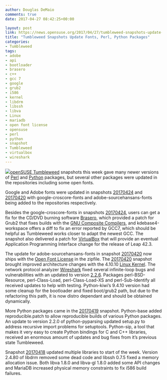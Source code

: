 ```yaml
---
author: Douglas DeMaio
comments: true
date: 2017-04-27 08:42:25+00:00

layout: post
link: https://news.opensuse.org/2017/04/27/tumbleweed-snapshots-update-font-perl-python-packages/
title: "Tumbleweed Snapshots Update Fonts, Perl, Python Packages"
categories:
- Tumbleweed
tags:
- adobe
- api
- bootloader
- brasero
- c++
- gcc 7
- google
- grub2
- i586
- kernel
- libdrm
- libssh
- libva
- Linux
- mariadb
- open font license
- opensuse
- perl
- python
- snapshot
- Tumbleweed
- virtualbox
- wireshark
---
```

[![](https://i2.wp.com/opensourceforu.com/wp-content/uploads/2016/10/OpenSUSE-Tumbleweed.jpg?resize=850%2C478)openSUSE Tumbleweed](https://en.opensuse.org/Portal:Tumbleweed) snapshots this week gave many newer versions of [Perl](https://www.perl.org/) and [Python](https://www.python.org/) packages, but several other packages were updated in the repositories including some open fonts.

Google and Adobe fonts were updated in snapshots [20170424](https://lists.opensuse.org/opensuse-factory/2017-04/msg00885.html) and [20170420](https://lists.opensuse.org/opensuse-factory/2017-04/msg00758.html) with google-croscore-fonts and adobe-sourcehansans-fonts being added to the repositories respectively.

Besides the google-croscore-fonts in snapshots [20170424](https://lists.opensuse.org/opensuse-factory/2017-04/msg00885.html), users can get a fix for the CD/DVD burning software [Brasero](https://wiki.gnome.org/Apps/Brasero), which provided a patch for Grub2 that fixes builds with the [GNU Composite Compilers](https://gcc.gnu.org/), and kdebase4-workspace offers a diff to fix an error reported by GCC7, which should be helpful as Tumbleweed works closer to adapt the newest GCC. The snapshot also delivered a patch for [VirtualBox](https://www.virtualbox.org/wiki/VirtualBox) that will provide an eventual Application Programming Interface change for the release of Leap 42.3.<!-- more -->

The update for adobe-sourcehansans-fonts in snapshot [20170420](https://lists.opensuse.org/opensuse-factory/2017-04/msg00758.html) now ships with the [Open Font License](https://en.wikipedia.org/wiki/SIL_Open_Font_License) in the zipfile. The [20170420](https://lists.opensuse.org/opensuse-factory/2017-04/msg00758.html) snapshot brought improved architecture changes with the 4.10.10 [Linux Kernel](https://www.kernel.org/). The network protocol analyzer [Wireshark](https://www.wireshark.org/docs/relnotes/wireshark-2.2.6.html) fixed several infinite-loop bugs and vulnerabilities with an updated to version [2.2.6](https://www.wireshark.org/docs/relnotes/wireshark-2.2.6.html). Packages perl-BSD-Resource, perl-Class-Load, perl-Class-Load-XS and perl-Sub-Identify all received updates to help with testing. Python-kiwi’s 9.4.10 version had some cleanup for the bootloader and fixed boot/grub2 path, but due to the refactoring this path, it is now distro dependant and should be obtained dynamically.

More Python packages came in the [20170419](https://lists.opensuse.org/opensuse-factory/2017-04/msg00549.html) snapshot. Python-base added reproducible.patch to allow reproducible builds of various Python packages. An update to version 2.2.0 of python-pyparsing updated setup.py to address recursive import problems for setuptools. Python-sip, a tool that makes it very easy to create Python bindings for C and C++ libraries, received an enormous amount of updates and bug fixes from it’s previous state Tumbleweed.

Snapshot [20170418](https://lists.opensuse.org/opensuse-factory/2017-04/msg00506.html) updated multiple libraries to start of the week. Version 2.4.80 of libdrm removed some dead code and libssh 0.7.5 fixed a memory allocation issue. Both libva 1.8.0 and libva-gl 1.8.0 added some API changes and MariaDB increased physical memory constraints to fix i586 build failures.		

